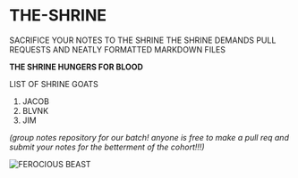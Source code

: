 # THE-SHRINE

SACRIFICE YOUR NOTES TO THE SHRINE
THE SHRINE DEMANDS PULL REQUESTS AND NEATLY FORMATTED MARKDOWN FILES

**THE SHRINE HUNGERS FOR BLOOD**

LIST OF SHRINE GOATS

1. JACOB
2. BLVNK
3. JIM

_(group notes repository for our batch! anyone is free to make a pull req and submit your notes for the betterment of the cohort!!!)_

![FEROCIOUS BEAST](https://media1.tenor.com/m/Yk5VLCkqfwYAAAAC/chomp-bite-arm.gif)
